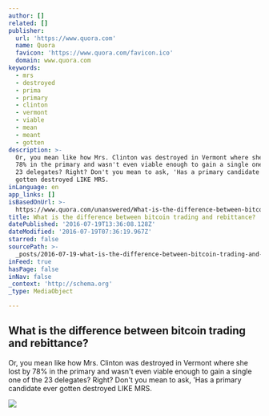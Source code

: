 ```yaml
---
author: []
related: []
publisher:
  url: 'https://www.quora.com'
  name: Quora
  favicon: 'https://www.quora.com/favicon.ico'
  domain: www.quora.com
keywords:
  - mrs
  - destroyed
  - prima
  - primary
  - clinton
  - vermont
  - viable
  - mean
  - meant
  - gotten
description: >-
  Or, you mean like how Mrs. Clinton was destroyed in Vermont where she lost by
  78% in the primary and wasn't even viable enough to gain a single one of the
  23 delegates? Right? Don't you mean to ask, 'Has a primary candidate ever
  gotten destroyed LIKE MRS.
inLanguage: en
app_links: []
isBasedOnUrl: >-
  https://www.quora.com/unanswered/What-is-the-difference-between-bitcoin-trading-and-rebittance
title: What is the difference between bitcoin trading and rebittance?
datePublished: '2016-07-19T13:36:08.128Z'
dateModified: '2016-07-19T07:36:19.967Z'
starred: false
sourcePath: >-
  _posts/2016-07-19-what-is-the-difference-between-bitcoin-trading-and-rebittanc.md
inFeed: true
hasPage: false
inNav: false
_context: 'http://schema.org'
_type: MediaObject

---
```

<article style=""><h1>What is the difference between bitcoin trading and rebittance?</h1><p>Or, you mean like how Mrs. Clinton was destroyed in Vermont where she lost by 78% in the primary and wasn't even viable enough to gain a single one of the 23 delegates? Right? Don't you mean to ask, 'Has a primary candidate ever gotten destroyed LIKE MRS.</p><img src="https://qsf.ec.quoracdn.net/-images.new_grid.fb_share_default.pnge6dde9cfa6e03c43.png" /></article>